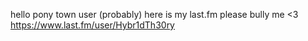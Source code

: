 hello pony town user (probably) here is my last.fm please bully me <3 https://www.last.fm/user/Hybr1dTh30ry
